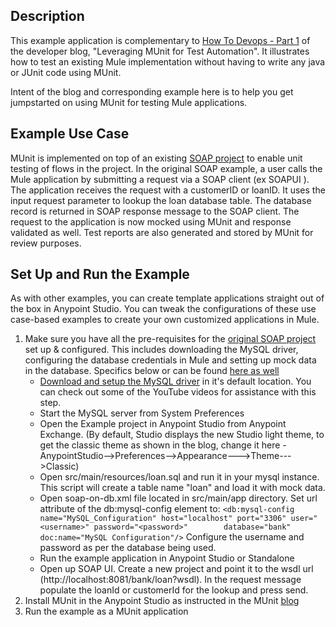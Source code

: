 ## Description

This example application is complementary to [How To Devops - Part 1]( http://blogs.mulesoft.com/dev/howto/howto-devops-munit) of the developer blog, "Leveraging MUnit for Test Automation". It illustrates how to test an existing Mule implementation without having to write any java or JUnit code using MUnit.  

Intent of the blog and corresponding example here is to help you get jumpstarted on using MUnit for testing Mule applications.

## Example Use Case

MUnit is implemented on top of an existing [SOAP project](https://www.mulesoft.com/exchange/#!/expose-database-through-soap-web-service) to enable unit testing of flows in the project.
In the original SOAP example, a user calls the Mule application by submitting a request via a SOAP client (ex SOAPUI ). The application receives the request with a customerID or loanID. It uses the input request parameter to lookup the loan database table. The database record is returned in SOAP response message to the SOAP client.
The request to the application is now mocked using MUnit and response validated as well. Test reports are also generated and stored by MUnit for review purposes.

## Set Up and Run the Example

As with other examples, you can create template applications straight out of the box in Anypoint Studio. You can tweak the configurations of these use case-based examples to create your own customized applications in Mule.

1. Make sure you have all the pre-requisites for the [original SOAP project](https://www.mulesoft.com/exchange/#!/expose-database-through-soap-web-service) set up & configured. This includes downloading the MySQL driver, configuring the database credentials in Mule and setting up mock data in the database. Specifics below or can be found [here as well]( https://www.mulesoft.com/exchange/#!/expose-database-through-soap-web-service)
    * [Download and setup the MySQL driver](http://dev.mysql.com/doc/refman/5.7/en/installing.html) in it's default location. You can check out some of the YouTube videos for assistance with this step.
    * Start the MySQL server from System Preferences
    * Open the Example project in Anypoint Studio from Anypoint Exchange. (By default, Studio displays the new Studio light theme, to get the classic theme as shown in the blog, change it here - AnypointStudio-->Preferences-->Appearance--->Theme--->Classic)
    * Open src/main/resources/loan.sql and run it in your mysql instance. This script will create a table name "loan" and load it with mock data.
    * Open soap-on-db.xml file located in src/main/app directory. Set url attribute of the db:mysql-config element to:
    `<db:mysql-config name="MySQL_Configuration" host="localhost" port="3306" user="<username>" password="<password>"        database="bank" doc:name="MySQL Configuration"/>` Configure the username and password as per the database being used.
   * Run the example application in Anypoint Studio or Standalone
   * Open up SOAP UI. Create a new project and point it to the wsdl url
(http://localhost:8081/bank/loan?wsdl). In the request message populate the loanId or customerId for the lookup and press send.
2. Install MUnit in the Anypoint Studio as instructed in the MUnit [blog](http://blogs.mulesoft.com/dev/howto/howto-devops-munit)
3. Run the example as a MUnit application
